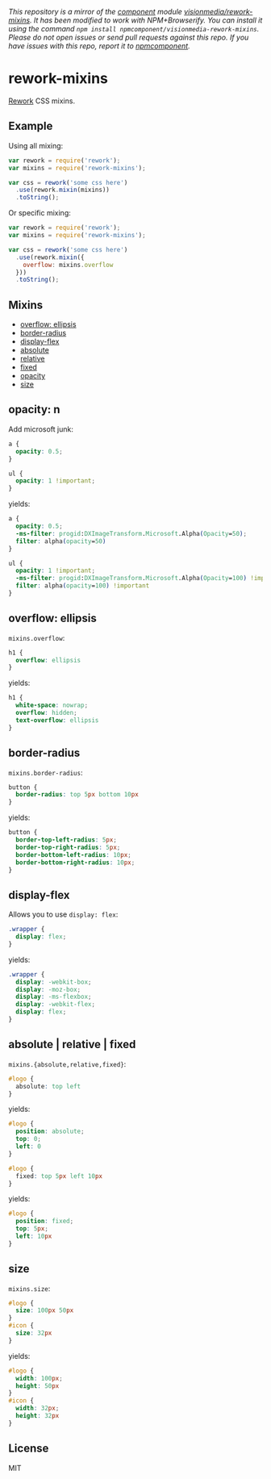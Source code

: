 *This repository is a mirror of the [component](http://component.io) module [visionmedia/rework-mixins](http://github.com/visionmedia/rework-mixins). It has been modified to work with NPM+Browserify. You can install it using the command `npm install npmcomponent/visionmedia-rework-mixins`. Please do not open issues or send pull requests against this repo. If you have issues with this repo, report it to [npmcomponent](https://github.com/airportyh/npmcomponent).*

# rework-mixins

  [Rework](https://github.com/visionmedia/rework) CSS mixins.

## Example

  Using all mixing:

```js
var rework = require('rework');
var mixins = require('rework-mixins');

var css = rework('some css here')
  .use(rework.mixin(mixins))
  .toString();
```

  Or specific mixing:

```js
var rework = require('rework');
var mixins = require('rework-mixins');

var css = rework('some css here')
  .use(rework.mixin({
    overflow: mixins.overflow
  }))
  .toString();
```

## Mixins

  - [overflow: ellipsis](#overflow-ellipsis)
  - [border-radius](#border-radius)
  - [display-flex](#display-flex)
  - [absolute](#absolute--relative--fixed)
  - [relative](#absolute--relative--fixed)
  - [fixed](#absolute--relative--fixed)
  - [opacity](#opacity-n)
  - [size](#size)

## opacity: n

  Add microsoft junk:

```css
a {
  opacity: 0.5;
}

ul {
  opacity: 1 !important;
}
```

yields:

```css
a {
  opacity: 0.5;
  -ms-filter: progid:DXImageTransform.Microsoft.Alpha(Opacity=50);
  filter: alpha(opacity=50)
}

ul {
  opacity: 1 !important;
  -ms-filter: progid:DXImageTransform.Microsoft.Alpha(Opacity=100) !important;
  filter: alpha(opacity=100) !important
}
```

## overflow: ellipsis

  `mixins.overflow`:

```css
h1 {
  overflow: ellipsis
}
```

yields:

```css
h1 {
  white-space: nowrap;
  overflow: hidden;
  text-overflow: ellipsis
}
```

## border-radius

  `mixins.border-radius`:

```css
button {
  border-radius: top 5px bottom 10px
}
```

yields:

```css
button {
  border-top-left-radius: 5px;
  border-top-right-radius: 5px;
  border-bottom-left-radius: 10px;
  border-bottom-right-radius: 10px;
}
```

## display-flex

 Allows you to use `display: flex`:

```css
.wrapper {
  display: flex;
}
```

 yields:

```css
.wrapper {
  display: -webkit-box;
  display: -moz-box;
  display: -ms-flexbox;
  display: -webkit-flex;
  display: flex;
}
```

## absolute | relative | fixed

  `mixins.{absolute,relative,fixed}`:

```css
#logo {
  absolute: top left
}
```

yields:

```css
#logo {
  position: absolute;
  top: 0;
  left: 0
}
```

```css
#logo {
  fixed: top 5px left 10px
}
```

yields:

```css
#logo {
  position: fixed;
  top: 5px;
  left: 10px
}
```

## size

  `mixins.size`:

```css
#logo {
  size: 100px 50px
}
#icon {
  size: 32px
}
```

yields:

```css
#logo {
  width: 100px;
  height: 50px
}
#icon {
  width: 32px;
  height: 32px
}
```

##

## License

  MIT
